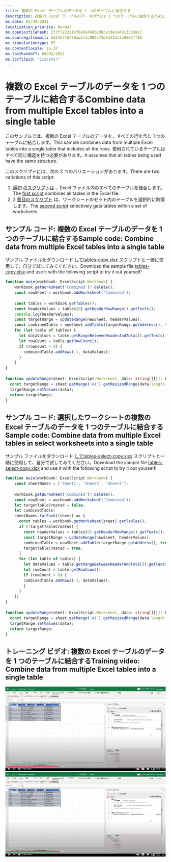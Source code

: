 ```yaml
---
title: 複数の Excel テーブルのデータを 1 つのテーブルに結合する
description: 複数の Excel テーブルのデータOffice 1 つのテーブルに結合するために、スクリプトを使用する方法について学習します。
ms.date: 03/30/2021
localization_priority: Normal
ms.openlocfilehash: 2f3f7232216f686946861d8c2cdec44013333ec7
ms.sourcegitcommit: 5d24e77df70aa2c1c982275d53213c2a9323ff86
ms.translationtype: MT
ms.contentlocale: ja-JP
ms.lasthandoff: 04/02/2021
ms.locfileid: "51571417"
---
```

# <a name="combine-data-from-multiple-excel-tables-into-a-single-table"></a><span data-ttu-id="65447-103">複数の Excel テーブルのデータを 1 つのテーブルに結合する</span><span class="sxs-lookup"><span data-stu-id="65447-103">Combine data from multiple Excel tables into a single table</span></span>

<span data-ttu-id="65447-104">このサンプルでは、複数の Excel テーブルのデータを、すべての行を含む 1 つのテーブルに結合します。</span><span class="sxs-lookup"><span data-stu-id="65447-104">This sample combines data from multiple Excel tables into a single table that includes all the rows.</span></span> <span data-ttu-id="65447-105">使用されているテーブルはすべて同じ構造を持つ必要があります。</span><span class="sxs-lookup"><span data-stu-id="65447-105">It assumes that all tables being used have the same structure.</span></span>

<span data-ttu-id="65447-106">このスクリプトには、次の 2 つのバリエーションがあります。</span><span class="sxs-lookup"><span data-stu-id="65447-106">There are two variations of this script:</span></span>

1. <span data-ttu-id="65447-107">最初 [のスクリプトは](#sample-code-combine-data-from-multiple-excel-tables-into-a-single-table) 、Excel ファイル内のすべてのテーブルを結合します。</span><span class="sxs-lookup"><span data-stu-id="65447-107">The [first script](#sample-code-combine-data-from-multiple-excel-tables-into-a-single-table) combines all tables in the Excel file.</span></span>
1. <span data-ttu-id="65447-108">2 [番目のスクリプト](#sample-code-combine-data-from-multiple-excel-tables-in-select-worksheets-into-a-single-table) は、ワークシートのセット内のテーブルを選択的に取得します。</span><span class="sxs-lookup"><span data-stu-id="65447-108">The [second script](#sample-code-combine-data-from-multiple-excel-tables-in-select-worksheets-into-a-single-table) selectively gets tables within a set of worksheets.</span></span>

## <a name="sample-code-combine-data-from-multiple-excel-tables-into-a-single-table"></a><span data-ttu-id="65447-109">サンプル コード: 複数の Excel テーブルのデータを 1 つのテーブルに結合する</span><span class="sxs-lookup"><span data-stu-id="65447-109">Sample code: Combine data from multiple Excel tables into a single table</span></span>

<span data-ttu-id="65447-110">サンプル ファイルをダウンロード <a href="tables-copy.xlsx"> してtables-copy.xlsx</a> スクリプトと一緒に使用して、自分で試してみてください。</span><span class="sxs-lookup"><span data-stu-id="65447-110">Download the sample file <a href="tables-copy.xlsx">tables-copy.xlsx</a> and use it with the following script to try it out yourself!</span></span>

```TypeScript
function main(workbook: ExcelScript.Workbook) {
    workbook.getWorksheet('Combined')?.delete();
    const newSheet = workbook.addWorksheet('Combined');
    
    const tables = workbook.getTables();    
    const headerValues = tables[0].getHeaderRowRange().getTexts();
    console.log(headerValues);
    const targetRange = updateRange(newSheet, headerValues);
    const combinedTable = newSheet.addTable(targetRange.getAddress(), true);
    for (let table of tables) {      
      let dataValues = table.getRangeBetweenHeaderAndTotal().getTexts();
      let rowCount = table.getRowCount();
      if (rowCount > 0) {
        combinedTable.addRows(-1, dataValues);
      }
    }
}

function updateRange(sheet: ExcelScript.Worksheet, data: string[][]): ExcelScript.Range {
  const targetRange = sheet.getRange('A1').getResizedRange(data.length-1, data[0].length-1);
  targetRange.setValues(data);
  return targetRange;
}
```

## <a name="sample-code-combine-data-from-multiple-excel-tables-in-select-worksheets-into-a-single-table"></a><span data-ttu-id="65447-111">サンプル コード: 選択したワークシートの複数の Excel テーブルのデータを 1 つのテーブルに結合する</span><span class="sxs-lookup"><span data-stu-id="65447-111">Sample code: Combine data from multiple Excel tables in select worksheets into a single table</span></span>

<span data-ttu-id="65447-112">サンプル ファイルをダウンロード <a href="tables-select-copy.xlsx"> してtables-select-copy.xlsx</a> スクリプトと一緒に使用して、自分で試してみてください。</span><span class="sxs-lookup"><span data-stu-id="65447-112">Download the sample file <a href="tables-select-copy.xlsx">tables-select-copy.xlsx</a> and use it with the following script to try it out yourself!</span></span>

```TypeScript
function main(workbook: ExcelScript.Workbook) {
    const sheetNames = ['Sheet1', 'Sheet2', 'Sheet3'];
    
    workbook.getWorksheet('Combined')?.delete();
    const newSheet = workbook.addWorksheet('Combined');
    let targetTableCreated = false;
    let combinedTable;
    sheetNames.forEach((sheet) => {
      const tables = workbook.getWorksheet(sheet).getTables();
      if (!targetTableCreated) {
        const headerValues = tables[0].getHeaderRowRange().getTexts();
        const targetRange = updateRange(newSheet, headerValues);
        combinedTable = newSheet.addTable(targetRange.getAddress(), true);
        targetTableCreated = true;
      }      
      for (let table of tables) {
        let dataValues = table.getRangeBetweenHeaderAndTotal().getTexts();
        let rowCount = table.getRowCount();
        if (rowCount > 0) {
        combinedTable.addRows(-1, dataValues);
        }
      }
    })
}

function updateRange(sheet: ExcelScript.Worksheet, data: string[][]): ExcelScript.Range {
  const targetRange = sheet.getRange('A1').getResizedRange(data.length-1, data[0].length-1);
  targetRange.setValues(data);
  return targetRange;
}
```

## <a name="training-video-combine-data-from-multiple-excel-tables-into-a-single-table"></a><span data-ttu-id="65447-113">トレーニング ビデオ: 複数の Excel テーブルのデータを 1 つのテーブルに結合する</span><span class="sxs-lookup"><span data-stu-id="65447-113">Training video: Combine data from multiple Excel tables into a single table</span></span>

<span data-ttu-id="65447-114">[![複数の Excel テーブルのデータを 1 つのテーブルに結合する方法について、ステップバイステップのビデオを見る](../../images/merge-tables-vid.jpg)](https://youtu.be/di-8JukK3Lc "複数の Excel テーブルのデータを 1 つのテーブルに結合する方法に関するステップバイステップのビデオ")</span><span class="sxs-lookup"><span data-stu-id="65447-114">[![Watch step-by-step video on how to combine data from multiple Excel tables into a single table](../../images/merge-tables-vid.jpg)](https://youtu.be/di-8JukK3Lc "Step-by-step video on how to combine data from multiple Excel tables into a single table")</span></span>
